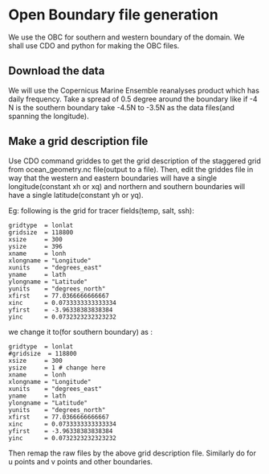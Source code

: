 # Open Boundary file generation

We use the OBC for southern and western boundary of the domain. We shall use CDO and python for making the OBC files.

## Download the data
We will use the Copernicus Marine Ensemble reanalyses product which has daily frequency. Take a spread of 0.5 degree around the boundary like if -4 N is the southern boundary take -4.5N to -3.5N as the data files(and spanning the longitude).

## Make a grid description file
Use CDO command griddes to get the grid description of the staggered grid from ocean_geometry.nc file(output to a file). Then, edit the griddes file in way that the western and eastern boundaries will have a single longitude(constant xh or xq) and northern and southern boundaries will have a single latitude(constant yh or yq).

Eg: following is the grid for tracer fields(temp, salt, ssh):
```
gridtype  = lonlat
gridsize  = 118800
xsize     = 300
ysize     = 396
xname     = lonh
xlongname = "Longitude"
xunits    = "degrees_east"
yname     = lath
ylongname = "Latitude"
yunits    = "degrees_north"
xfirst    = 77.0366666666667
xinc      = 0.0733333333333334
yfirst    = -3.96338383838384
yinc      = 0.0732323232323232
```
we change it to(for southern boundary) as :
```
gridtype  = lonlat
#gridsize  = 118800
xsize     = 300
ysize     = 1 # change here
xname     = lonh
xlongname = "Longitude"
xunits    = "degrees_east"
yname     = lath
ylongname = "Latitude"
yunits    = "degrees_north"
xfirst    = 77.0366666666667
xinc      = 0.0733333333333334
yfirst    = -3.96338383838384
yinc      = 0.0732323232323232
```
Then remap the raw files by the above grid description file. Similarly do for u points and v points and other boundaries.

